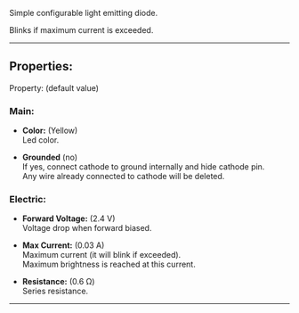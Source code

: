 Simple configurable light emitting diode. <br>

Blinks if maximum current is exceeded.

---

## Properties:

Property: (default value)

### Main:
- **Color:** (Yellow) <br>
   Led color. <br>

- **Grounded** (no) <br>
   If yes, connect cathode to ground internally and hide cathode pin. <br>
   Any wire already connected to cathode will be deleted. <br>

### Electric:
- **Forward Voltage:** (2.4 V) <br>
   Voltage drop when forward biased. <br>

- **Max Current:** (0.03 A) <br>
   Maximum current (it will blink if exceeded). <br>
   Maximum brightness is reached at this current. <br>

- **Resistance:** (0.6 Ω) <br>
   Series resistance. <br>

---
